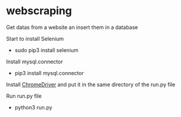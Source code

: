 # webscraping
Get datas from a website an insert them in a database

Start to install Selenium 
* sudo pip3 install selenium

Install mysql.connector 
* pip3 install mysql.connector 

<p>Install <a href="https://chromedriver.storage.googleapis.com/index.html?path=95.0.4638.69/">ChromeDriver</a> and put it in the same directory of the run.py file </p>

Run run.py file 
* python3 run.py

